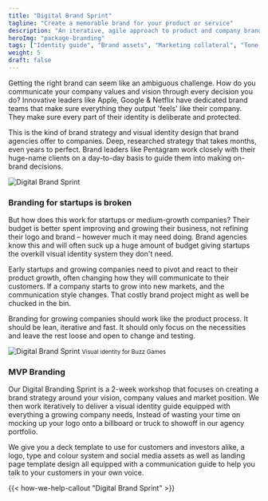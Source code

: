 ```yaml
---
title: "Digital Brand Sprint"
tagline: "Create a memorable brand for your product or service"
description: "An iterative, agile approach to product and company branding"
heroImg: "package-branding"
tags: ["Identity guide", "Brand assets", "Marketing collateral", "Tone of voice"]
weight: 5
draft: false
---
```

Getting the right brand can seem like an ambiguous challenge. How do you communicate your company values and vision through every decision you do? Innovative leaders like Apple, Google & Netflix have dedicated brand teams that make sure everything they output 'feels' like their company. They make sure every part of their identity is deliberate and protected.

This is the kind of brand strategy and visual identity design that brand agencies offer to companies. Deep, researched strategy that takes months, even years to perfect. Brand leaders like Pentagram work closely with their huge-name clients on a day-to-day basis to guide them into making on-brand decisions.

<div class="full-width"><img class="lazyload" data-src="/images/Brand-Sprint.png" data-srcset="/images/Brand-Sprint@2x.png 800w" alt="Digital Brand Sprint" /></div>

### Branding for startups is broken

But how does this work for startups or medium-growth companies? Their budget is better spent improving and growing their business, not refining their logo and brand – however much it may need doing. Brand agencies know this and will often suck up a huge amount of budget giving startups the overkill visual identity system they don't need. 

Early startups and growing companies need to pivot and react to their product growth, often changing how they will communicate to their customers. If a company starts to grow into new markets, and the communication style changes. That costly brand project might as well be chucked in the bin. 

Branding for growing companies should work like the product process. It should be lean, iterative and fast. It should only focus on the necessities and leave the rest loose and open to change and testing.

<div class="full-width"><img class="lazyload" data-src="/images/Buzz-Games-Brand.png" data-srcset="/images/Buzz-Games-Brand@2x.png 800w" alt="Digital Brand Sprint" />
<small>Visual identity for Buzz Games</small>
</div>

### MVP Branding
Our Digital Branding Sprint is a 2-week workshop that focuses on creating a brand strategy around your vision, company values and market position. We then work iteratively to deliver a visual identity guide equipped with everything a growing company needs, Instead of wasting your time on mocking up your logo onto a billboard or truck to showoff in our agency portfolio. 

We give you a deck template to use for customers and investors alike, a logo, type and colour system and social media assets as well as landing page template design all equipped with a communication guide to help you talk to your customers in your own voice.

{{< how-we-help-callout "Digital Brand Sprint" >}}